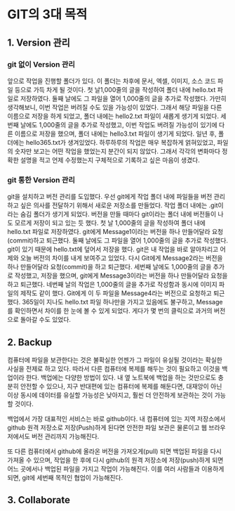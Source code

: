 # GIT의 3대 목적

## 1. Version 관리

### git 없이 Version 관리

앞으로 작업을 진행할 폴더가 있다. 이 폴더는 차후에 문서, 엑셀, 이미지, 소스 코드 파일 등으로 가득 차게 될 것이다. 첫 날1,000줄의 글을 작성하여 폴더 내에 hello.txt 파일로 저장하였다. 둘째 날에도 그 파일을 열어 1,000줄의 글을 추가로 작성했다. 가만히 생각해보니, 이번 작업은 버려질 수도 있을 가능성이 있었다. 그래서 해당 파일을 다른 이름으로 저장을 하게 되었고, 폴더 내에는 hello2.txt 파일이 새롭게 생기게 되었다. 세번째 날에도 1,000줄의 글을 추가로 작성했고, 이번 작업도 버려질 가능성이 있기에 다른 이름으로 저장을 했으며, 폴더 내에는 hello3.txt 파일이 생기게 되었다. 일년 후, 폴더에는 hello365.txt가 생겨있었다. 하루하루의 작업은 매우 복잡하게 얽혀있었고, 파일의 숫자만 보고는 어떤 작업을 했었는지 분간이 되지 않았다. 그래서 각각의 변화마다 정확한 설명을 적고 언제 수정했는지 구체적으로 기록하고 싶은 마음이 생겼다.



### git 통한 Version 관리

git을 설치하고 버전 관리를 도입했다. 우선 git에게 작업 폴더 내에 파일들을 버전 관리하고 싶은 의사를 전달하기 위해서 새로운 저장소를 만들었다. 작업 폴더 내에는 .git이라는 숨김 폴더가 생기게 되었다. 버전을 만들 때마다 git이라는 폴더 내에 버전들이 나도 모르게 저장이 되고 있는 듯 했다. 첫 날 1,000줄의 글을 작성하여 폴더 내에 hello.txt 파일로 저장하였다. git에게 Message1이라는 버전을 하나 만들어달라 요청(commit)하고 퇴근했다. 둘째 날에도 그 파일을 열어 1,000줄의 글을 추가로 작성했다. git이 있기 때문에 hello.txt에 덮어서 저장을 했다. git은 내 작업을 바로 알아차리고 어제와 오늘 버전의 차이를 내게 보여주고 있었다. 다시 Git에게 Message2라는 버전을 하나 만들어달라 요청(commit)을 하고 퇴근했다. 세번째 날에도 1,000줄의 글을 추가로 작성했고, 저장을 했으며, git에게 Message3이라는 버전을 하나 만들어달라 요청을 하고 퇴근했다. 네번째 날의 작업은 1,000줄의 글을 추가로 작성함과 동시에 이미지 파일의 제작도 같이 했다. Git에게 이 두 파일을 Message4라는 버전으로 요청하고 퇴근했다. 365일이 지나도 hello.txt 파일 하나만을 가지고 있음에도 불구하고, Message를 확인하면서 차이를 한 눈에 볼 수 있게 되었다. 게다가 몇 번의 클릭으로 과거의 버전으로 돌아갈 수도 있었다.



## 2. Backup

컴퓨터에 파일을 보관한다는 것은 불확실한 언젠가 그 파일이 유실될 것이라는 확실한 사실을 전제로 하고 있다. 따라서 다른 컴퓨터에 복제를 해두는 것이 필요하고 이것을 백업이라 한다. 백업에는 다양한 방법이 있다. 내 옆 노트북에 백업을 하는 것만으로도 충분히 안전할 수 있으나, 지구 반대편에 있는 컴퓨터에 복제를 해둔다면, 대재앙이 아닌 이상 동시에 데이터를 유실할 가능성은 낮아지고, 훨씬 더 안전하게 보관하는 것이 가능할 것이다.

백업에서 가장 대표적인  서비스는 바로 github이다. 내 컴퓨터에 있는 지역 저장소에서 github 원격 저장소로 저장(Push)하게 된다면 안전한 파일 보관은 물론이고 웹 브라우저에서도 버전 관리까지 가능해진다.

또 다른 컴퓨터에서 github에 올라온 버전을 가져오게(pull) 되면 백업된 파일을 다시 가져올 수 있으며, 작업을 한 후에 다시 github의 원격 저장소에 저장(push)하게 되면 어느 곳에서나 백업된 파일을 가지고 작업이 가능해진다. 이를 여러 사람들과 이용하게 되면, git에 세번째 목적인 협업이 가능해진다.



## 3. Collaborate